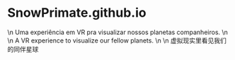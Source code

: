 # SnowPrimate.github.io

\n Uma experiência em VR pra visualizar nossos planetas companheiros.
\n
\n A VR experience to visualize our fellow planets.
\n
\n 虚拟现实里看见我们的同伴星球
